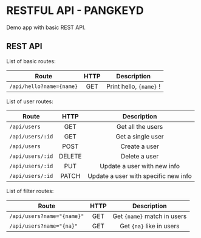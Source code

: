 # RESTFUL API - PANGKEYD

Demo app with basic REST API.

## REST API


List of basic routes:


| Route | HTTP | Description |
|---|:---:|:---:|
|`/api/hello?name={name}`|GET|Print hello, `{name}` !|


List of user routes:


| Route | HTTP | Description |
|---|:---:|:---:|
|`/api/users`     |GET    |Get all the users                    |
|`/api/users/:id` |GET    |Get a single user                    |
|`/api/users`     |POST   |Create a user                        |
|`/api/users/:id` |DELETE |Delete a user                        |
|`/api/users/:id` |PUT    |Update a user with new info          |
|`/api/users/:id` |PATCH  |Update a user with specific new info |


List of filter routes:


| Route | HTTP | Description |
|---|:---:|:---:|
|`/api/users?name="{name}"` | GET | Get `{name}` match in users |
|`/api/users?name="{na}"`   | GET | Get `{na}` like in users    |
